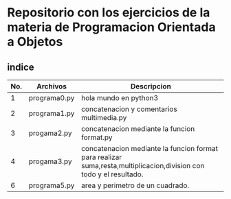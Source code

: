 # Repositorio con los ejercicios de la materia de Programacion Orientada a Objetos
 
## indice

|No.|Archivos|Descripcion|
|--|--|--|
|1|programa0.py|hola mundo en python3|
|2|programa1.py|concatenacion y comentarios multimedia.py|
|3|progama2.py|concatenacion mediante la funcion format.py
|4|progama3.py|concatenacion mediante la funcion format para realizar suma,resta,multiplicacion,division con todo y el resultado.|
|6|programa5.py|area y perimetro de un cuadrado.
